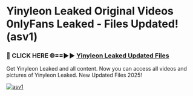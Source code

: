 # Yinyleon Leaked Original Videos 0nlyFans Leaked - Files Updated! (asv1)

<h3>🔴 CLICK HERE 🌐==►► <a href="https://tinyurl.com/x26r9saj" rel="nofollow">Yinyleon Leaked Updated Files</a></h3>

Get Yinyleon Leaked and all content. Now you can access all videos and pictures of Yinyleon Leaked. New Updated Files 2025!

[![asv1](https://i.imgur.com/LkgZPqh.gif)](https://tinyurl.com/x26r9saj)
